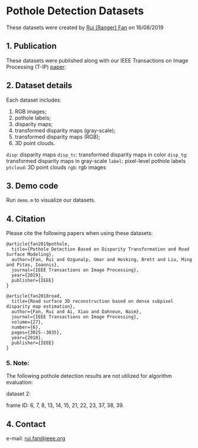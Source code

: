 # Pothole Detection Datasets
These datasets were created by [Rui (Ranger) Fan](https://www.ruirangerfan.com/) on 16/08/2019

## 1. Publication
These datasets were published along with our IEEE Transactions on Image Processing (T-IP) [paper](https://www.ruirangerfan.com/pdf/tip2019_fan.pdf):

## 2. Dataset details
Each dataset includes:

1) RGB images; 
2) pothole labels; 
3) disparity maps; 
4) transformed disparity maps (gray-scale); 
5) transformed disparity maps (RGB); 
6) 3D point clouds. 

`disp`: disparity maps
`disp_tc`: transformed disparity maps in color
`disp_tg`: transformed disparity maps in gray-scale
`label`: pixel-level pothole labels
`ptcloud`: 3D point clouds
`rgb`: rgb images

## 3. Demo code
Run `demo.m` to visualize our datasets. 

## 4. Citation

Please cite the following papers when using these datasets:

```
@article{fan2019pothole,
  title={Pothole Detection Based on Disparity Transformation and Road Surface Modeling},
  author={Fan, Rui and Ozgunalp, Umar and Hosking, Brett and Liu, Ming and Pitas, Ioannis},
  journal={IEEE Transactions on Image Processing},
  year={2019},
  publisher={IEEE}
}
```
```
@article{fan2018road,
  title={Road surface 3D reconstruction based on dense subpixel disparity map estimation},
  author={Fan, Rui and Ai, Xiao and Dahnoun, Naim},
  journal={IEEE Transactions on Image Processing},
  volume={27},
  number={6},
  pages={3025--3035},
  year={2018},
  publisher={IEEE}
}
```
### 5. Note:
The following pothole detection results are not utilized for algorithm evaluation:

dataset 2:

frame ID: 6, 7, 8, 13, 14, 15, 21, 22, 23, 37, 38, 39. 

## 4. Contact
e-mail: rui.fan@ieee.org
